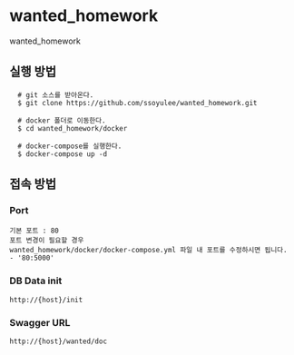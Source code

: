 # wanted_homework
wanted_homework

## 실행 방법
```
  # git 소스를 받아온다.
  $ git clone https://github.com/ssoyulee/wanted_homework.git
  
  # docker 폴더로 이동한다.
  $ cd wanted_homework/docker
  
  # docker-compose를 실행한다.
  $ docker-compose up -d 
```

## 접속 방법
### Port 
```
기본 포트 : 80
포트 변경이 필요할 경우
wanted_homework/docker/docker-compose.yml 파일 내 포트를 수정하시면 됩니다.
- '80:5000'
```

### DB Data init
```
http://{host}/init
```

### Swagger URL
```
http://{host}/wanted/doc
```

